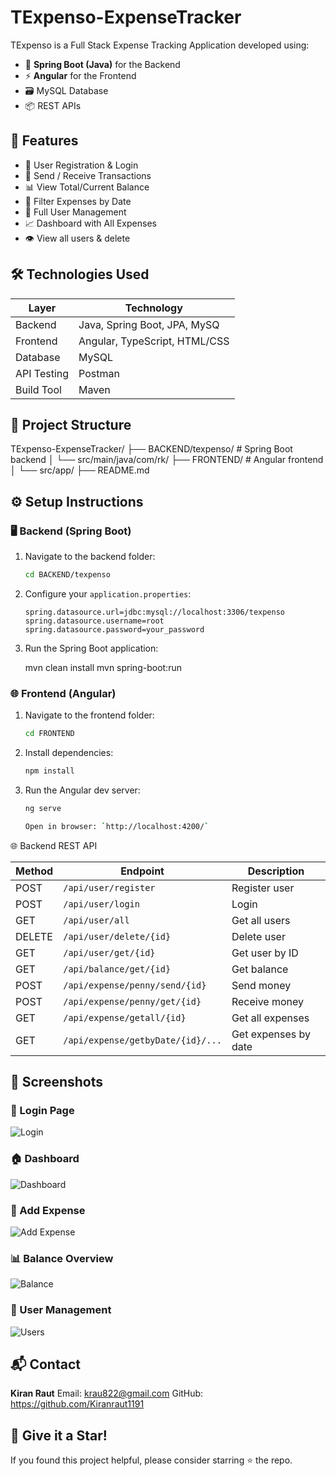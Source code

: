 # TExpenso-ExpenseTracker

TExpenso is a Full Stack Expense Tracking Application developed using:

- 🧠 **Spring Boot (Java)** for the Backend
- ⚡ **Angular** for the Frontend
- 🗃️ MySQL Database
- 📦 REST APIs


## 🚀 Features

- 🔐 User Registration & Login
- 💸 Send / Receive Transactions
- 📊 View Total/Current Balance
- 📅 Filter Expenses by Date
- 📁 Full User Management
- 📈 Dashboard with All Expenses
- 👁️ View  all users & delete 


## 🛠️ Technologies Used

| Layer         | Technology                    |
|---------------|-------------------------------|
| Backend       | Java, Spring Boot, JPA, MySQ  |
| Frontend      | Angular, TypeScript, HTML/CSS |
| Database      | MySQL                         |
| API Testing   | Postman                       |
| Build Tool    | Maven                         |


## 📂 Project Structure

TExpenso-ExpenseTracker/
├── BACKEND/texpenso/          # Spring Boot backend
│   └── src/main/java/com/rk/
├── FRONTEND/                  # Angular frontend
│   └── src/app/
├── README.md


## ⚙️ Setup Instructions

### 🖥️ Backend (Spring Boot)

1. Navigate to the backend folder:

   ```bash
   cd BACKEND/texpenso

2. Configure your `application.properties`:

   ```properties
   spring.datasource.url=jdbc:mysql://localhost:3306/texpenso
   spring.datasource.username=root
   spring.datasource.password=your_password

3. Run the Spring Boot application:

   mvn clean install
   mvn spring-boot:run

### 🌐 Frontend (Angular)

1. Navigate to the frontend folder:

   ```bash
   cd FRONTEND

2. Install dependencies:

   ```bash
   npm install

3. Run the Angular dev server:

   ```bash
   ng serve

   Open in browser: `http://localhost:4200/`


🌐 Backend REST API

| Method | Endpoint                          | Description          |
| ------ | --------------------------------- | -------------------- |
| POST   | `/api/user/register`              | Register user        |
| POST   | `/api/user/login`                 | Login                |
| GET    | `/api/user/all`                   | Get all users        |
| DELETE | `/api/user/delete/{id}`           | Delete user          |
| GET    | `/api/user/get/{id}`              | Get user by ID       |
| GET    | `/api/balance/get/{id}`           | Get balance          |
| POST   | `/api/expense/penny/send/{id}`    | Send money           |
| POST   | `/api/expense/penny/get/{id}`     | Receive money        |
| GET    | `/api/expense/getall/{id}`        | Get all expenses     |
| GET    | `/api/expense/getbyDate/{id}/...` | Get expenses by date |


## 📸 Screenshots

### 🔐 Login Page
![Login](https://github.com/user-attachments/assets/6bf8bcb6-0558-42b0-8ed4-e0187378d286)

### 🏠 Dashboard
![Dashboard](https://github.com/user-attachments/assets/cb9bf978-3a46-4562-bfec-42daf1858b65)

### 💸 Add Expense
![Add Expense](https://github.com/user-attachments/assets/6d829228-2098-44d6-9b8c-bc271b222d9f)

### 📊 Balance Overview
![Balance](https://github.com/user-attachments/assets/f325a210-9bf7-4452-9471-5a4619430a45)

### 👥 User Management
![Users](https://github.com/user-attachments/assets/f5cfa353-812e-4738-8793-687c5328af42)



## 📬 Contact

**Kiran Raut**
Email: krau822@gmail.com
GitHub: https://github.com/Kiranraut1191

## 🌟 Give it a Star!

If you found this project helpful, please consider starring ⭐ the repo.

